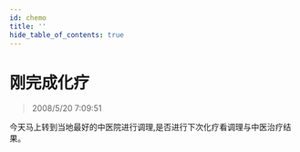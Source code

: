 ```yaml
---
id: chemo 
title: ''
hide_table_of_contents: true
---
```


# 刚完成化疗

> 2008/5/20 7:09:51

<div style={{color: '#000099', fontWeight: 'bold', fontSize: '18px'}}>

今天马上转到当地最好的中医院进行调理,是否进行下次化疗看调理与中医治疗结果。

</div>